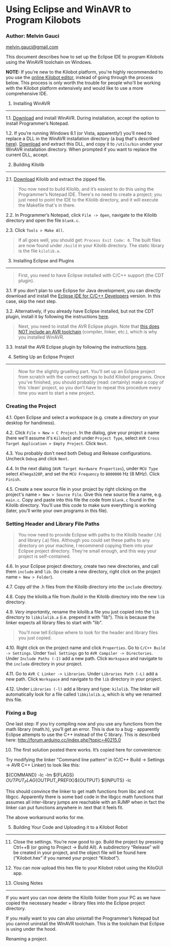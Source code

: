 Using Eclipse and WinAVR to Program Kilobots
============================================
### Author: Melvin Gauci
melvin.gauci@gmail.com

This document describes how to set up the Eclipse IDE to program Kilobots using the WinAVR toolchain on Windows.

**NOTE:** If you're new to the Kilobot platform, you're highly recommended to you use the [online Kilobot editor](https://www.kilobotics.com/editor), instead of going through the process below. This process is only worth the trouble for people who'll be working with the Kilobot platform extensively and would like to use a more comprehensive IDE.

1. Installing WinAVR
--------------------

1.1. [Download](http://winavr.sourceforge.net/) and install WinAVR. During installation, accept the option to install Programmer’s Notepad.

1.2. If you’re running Windows 8.1 (or Vista, apparently!) you’ll need to replace a DLL in the WinAVR installation directory (a bug that's described [here](http://www.avrfreaks.net/forum/windows-81-compilation-error)). [Download](http://www.madwizard.org/download/electronics/msys-1.0-vista64.zip) and extract this DLL, and copy it to `/utils/bin` under your WinAVR installation directory. When prompted if you want to replace the current DLL, accept.

2. Building Kilolib
-------------------

2.1. [Download](https://github.com/acornejo/kilolib) Kilolib and extract the zipped file.

> You now need to build Kilolib, and it’s easiest to do this using the Programmer’s Notepad IDE. There's no need to create a project; you just need to point the IDE to the Kilolib directory, and it will execute the Makefile that's in there.

2.2. In Programmer’s Notepad, click `File -> Open`, navigate to the Kilolib directory and open the file `blank.c`. 

2.3. Click `Tools > Make All`.

> If all goes well, you should get: `Process Exit Code: 0`. The built files are now found under `/build` in your Kilolib directory. The static library is the file `kilolib.a`.

3. Installing Eclipse and Plugins
---------------------------------
> First, you need to have Eclipse installed with C/C++ support (the CDT plugin).

3.1. If you don’t plan to use Eclipse for Java development, you can directly download and install the [Eclipse IDE for C/C++ Developers](http://eclipse.org/downloads/packages/eclipse-ide-cc-developers/lunasr2) version. In this case, skip the next step.

3.2. Alternatively, if you already have Eclipse installed, but not the CDT plugin, install it by following the instructions [here](http://eclipse.org/cdt/downloads.php).

> Next, you need to install the AVR Eclipse plugin. Note that [this does NOT include an AVR toolchain](http://avr-eclipse.sourceforge.net/wiki/index.php/The_AVR_GCC_Toolchain) (compiler, linker, etc.), which is why you installed WinAVR.

3.3. Install the AVR Eclipse plugin by following the instructions [here](http://avr-eclipse.sourceforge.net/wiki/index.php/Plugin_Download).
 
4. Setting Up an Eclipse Project
--------------------------------
> Now for the slightly gruelling part. You'll set up an Eclipse project from scratch with the correct settings to build Kilobot programs. Once you’ve finished, you should probably (read: certainly) make a copy of this ‘clean’ project, so you don’t have to repeat this procedure every time you want to start a new project.

### Creating the Project

4.1. Open Eclipse and select a workspace (e.g. create a directory on your desktop for handiness).

4.2. Click `File > New > C Project`. In the dialog, give your project a name (here we'll assume it's `Kilobot`) and under `Project Type`, select `AVR Cross Target Application > Empty Project`. Click `Next`.

4.3. You probably don’t need both Debug and Release configurations. Uncheck `Debug` and click `Next`.

4.4. In the next dialog (`AVR Target Hardware Properties`), under `MCU Type` select `ATmega328P`, and set the `MCU Frequency` to `8000000` Hz (8 MHz). Click `Finish`.

4.5. Create a new source file in your project by right clicking on the project's name `> New > Source File`. Give this new source file a name, e.g. `main.c`. Copy and paste into this file the code from `blank.c` found in the Kilolib directory. You’ll use this code to make sure everything is working (later, you’ll write your own programs in this file).

### Setting Header and Library File Paths

> You now need to provide Eclipse with paths to the Kilolib header (.h) and library (.a) files. Although you could set these paths to any directory on your machine, I recommend copying them into your Eclipse project directory. They're small enough, and this way your project is self-contained.

4.6. In your Eclipse project directory, create two new directories, and call them `include` and `lib`. (to create a new directory, right click on the project name `> New > Folder`). 

4.7. Copy *all* the .h files from the Kilolib directory into the `include` directory. 

4.8. Copy the kilolib.a file from /build in the Kilolib directory into the new `lib` directory. 

4.9. *Very importantly*, rename the kilolib.a file you just copied into the `lib` directory to `libkilolib.a` (i.e. prepend it with "lib"). This is because the linker expects all library files to start with "lib".

> You’ll now tell Eclipse where to look for the header and library files you just copied.

4.10. Right click on the project name and click `Properties`.  Go to `C/C++ Build -> Settings`. Under `Tool Settings` go to `AVR Compiler -> Directories`. Under `Include Paths (-I)` add a new path. Click `Workspace` and navigate to the `include` directory in your project.

4.11. Go to `AVR C Linker -> Libraries`. Under `Libraries Path (-L)` add a new path. Click `Workspace` and navigate to the `lib` directory in your project.

4.12. Under `Libraries (-l)` add a library and type: `kilolib`. The linker will automatically look for a file called `libkilolib.a`, which is why we renamed this file.

### Fixing a Bug

One last step: If you try compiling now and you use any functions from the math library (math.h), you’ll get an error. This is due to a bug - apparently Eclipse attempts to use the C++ instead of the C library. This is described here: http://forum.arduino.cc/index.php?topic=40215.0

10. The first solution posted there works. It’s copied here for convenience:

Try modifying the linker "Command line pattern" in (C/C++ Build -> Settings -> AVR C++ Linker) to look like this:

${COMMAND}  -lc -lm ${FLAGS} ${OUTPUT_FLAG}${OUTPUT_PREFIX}${OUTPUT}  ${INPUTS}  -lc

This should convince the linker to get math functions from libc and not libgcc. Apparently there is some bad code in the libgcc math functions that assumes all inter-library jumps are reachable with an RJMP when in fact the linker can put functions anywhere in .text that it feels fit.

The above workaround works for me.

5. Building Your Code and Uploading it to a Kilobot Robot
---------------------------------------------------------

11. Close the settings. You’re now good to go. Build the project by pressing Ctrl++B (or going to Project -> Build All). A subdirectory “Release” will be created in your project, and the object file will be found here (“Kilobot.hex” if you named your project “Kilobot”).

12. You can now upload this hex file to your Kilobot robot using the KiloGUI app.

6. Closing Notes
----------------

If you want you can now delete the Kilolib folder from your PC as we have copied the necessary header + library files into the Eclipse project directory.

If you really want to you can also unisntall the Programmer’s Notepad but you cannot uninstall the WInAVR toolchain. This is the toolchain that Eclipse is using under the hood.

Renaming a project.

